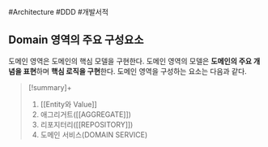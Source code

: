 #Architecture #DDD #개발서적 


## Domain 영역의 주요 구성요소
도메인 영역은 도메인의 핵심 모델을 구현한다. 도메인 영역의 모델은 **도메인의 주요 개념을 표현**하며 **핵심 로직을 구현**한다. 도메인 영역을 구성하는 요소는 다음과 같다.

> [!summary]+ 
> 1. [[Entity와 Value]]
> 2. 애그리거트([[AGGREGATE]])
> 3. 리포지터리([[REPOSITORY]])
> 4. 도메인 서비스(DOMAIN SERVICE)


